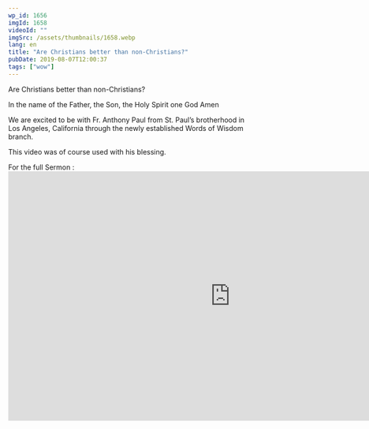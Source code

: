 ```yaml
---
wp_id: 1656
imgId: 1658
videoId: ""
imgSrc: /assets/thumbnails/1658.webp
lang: en
title: "Are Christians better than non-Christians?"
pubDate: 2019-08-07T12:00:37
tags: ["wow"]
---
```


<p>Are Christians better than non-Christians?</p>
<p>In the name of the Father, the Son, the Holy Spirit one God Amen</p>
<p>We are excited to be with Fr. Anthony Paul from St. Paul&#8217;s brotherhood in Los Angeles, California through the newly established Words of Wisdom branch.</p>
<p>This video was of course used with his blessing.</p>
<p>For the full Sermon :<br />
<iframe loading="lazy" title="Jesus and The Pharisees (English Sermon) Fr. Anthony Paul" width="900" height="506" src="https://www.youtube.com/embed/_F9gocLEH68?feature=oembed" frameborder="0" allow="accelerometer; autoplay; encrypted-media; gyroscope; picture-in-picture" allowfullscreen></iframe></p>
